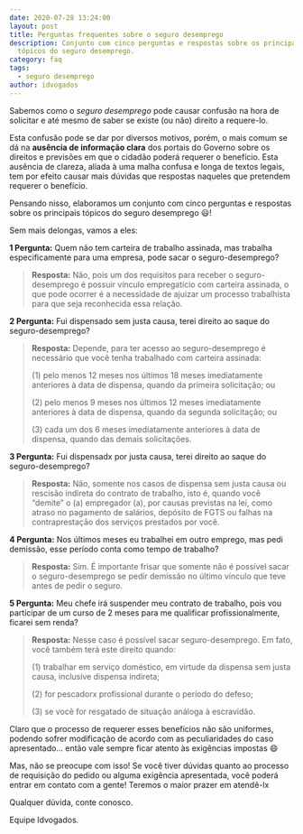 ```yaml
---
date: 2020-07-28 13:24:00
layout: post
title: Perguntas frequentes sobre o seguro desemprego
description: Conjunto com cinco perguntas e respostas sobre os principais
  tópicos do seguro desemprego.
category: faq
tags:
  - seguro desemprego
author: idvogados
---
```

Sabemos como o *seguro desemprego* pode causar confusão na hora de solicitar e até mesmo de saber se existe (ou não) direito a requere-lo.

Esta confusão pode se dar por diversos motivos, porém, o mais comum se dá na **ausência de informação clara** dos portais do Governo sobre os direitos e previsões em que o cidadão poderá requerer o benefício. Esta ausência de clareza, aliada à uma malha confusa e longa de textos legais, tem por efeito causar mais dúvidas que respostas naqueles que pretendem requerer o benefício.

Pensando nisso, elaboramos um conjunto com cinco perguntas e respostas sobre os principais tópicos do seguro desemprego 😃!

Sem mais delongas, vamos a eles:

**1 Pergunta:** Quem não tem carteira de trabalho assinada, mas trabalha especificamente para uma empresa, pode sacar o seguro-desemprego?

>  **Resposta:** Não, pois um dos requisitos para receber o seguro-desemprego é possuir vínculo empregatício com carteira assinada, o que pode ocorrer é a necessidade de ajuizar um processo trabalhista para que seja reconhecida essa relação.

**2 Pergunta:** Fui dispensado sem justa causa, terei direito ao saque do seguro-desemprego? 

>  **Resposta:** Depende, para ter acesso ao seguro-desemprego é necessário que você tenha trabalhado com carteira assinada:
>
> (1) pelo menos 12 meses nos últimos 18 meses imediatamente anteriores à data de dispensa, quando da primeira solicitação; ou
>
> (2) pelo menos 9 meses nos últimos 12 meses imediatamente anteriores à data de dispensa, quando da segunda solicitação; ou
>
> (3) cada um dos 6 meses imediatamente anteriores à data de dispensa, quando das demais solicitações.

**3 Pergunta:** Fui dispensadx por justa causa, terei direito ao saque do seguro-desemprego?

>  **Resposta:** Não, somente nos casos de dispensa sem justa causa ou rescisão indireta do contrato de trabalho, isto é, quando você “demite” o (a) empregador (a), por causas previstas na lei, como atraso no pagamento de salários, depósito de FGTS ou falhas na contraprestação dos serviços prestados por você. 

**4 Pergunta:** Nos últimos meses eu trabalhei em outro emprego, mas pedi demissão, esse período conta como tempo de trabalho?

> **Resposta:** Sim. É importante frisar que somente não é possível sacar o seguro-desemprego se pedir demissão no último vínculo que teve antes de pedir o seguro.

**5 Pergunta:** Meu chefe irá suspender meu contrato de trabalho, pois vou participar de um curso de 2 meses para me qualificar profissionalmente, ficarei sem renda?

>  **Resposta:** Nesse caso é possível sacar seguro-desemprego. Em fato, você também terá este direito quando:
>
> (1) trabalhar em serviço doméstico, em virtude da dispensa sem justa causa, inclusive dispensa indireta;
>
> (2) for pescadorx profissional durante o período do defeso;
>
> (3) se você for resgatado de situação análoga à escravidão.

Claro que o processo de requerer esses benefícios não são uniformes, podendo sofrer modificação de acordo com as peculiaridades do caso apresentado... então vale sempre ficar atento às exigências impostas :smile:

Mas, não se preocupe com isso! Se você tiver dúvidas quanto ao processo de requisição do pedido ou alguma exigência apresentada, você poderá entrar em contato com a gente! Teremos o maior prazer em atendê-lx 

Qualquer dúvida, conte conosco.

Equipe Idvogados.